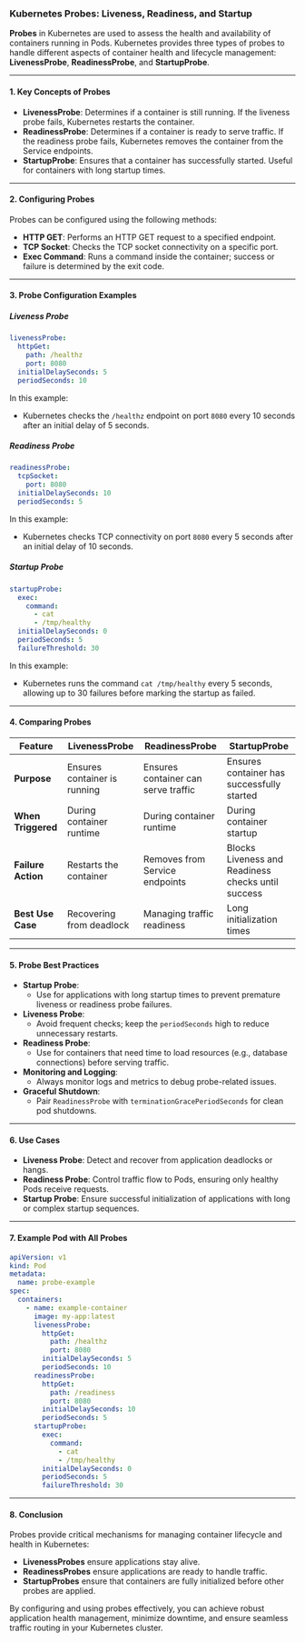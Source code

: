 ### Kubernetes Probes: Liveness, Readiness, and Startup

**Probes** in Kubernetes are used to assess the health and availability of containers running in Pods. Kubernetes provides three types of probes to handle different aspects of container health and lifecycle management: **LivenessProbe**, **ReadinessProbe**, and **StartupProbe**.

---

#### 1. **Key Concepts of Probes**

- **LivenessProbe**: Determines if a container is still running. If the liveness probe fails, Kubernetes restarts the container.
- **ReadinessProbe**: Determines if a container is ready to serve traffic. If the readiness probe fails, Kubernetes removes the container from the Service endpoints.
- **StartupProbe**: Ensures that a container has successfully started. Useful for containers with long startup times.

---

#### 2. **Configuring Probes**

Probes can be configured using the following methods:
- **HTTP GET**: Performs an HTTP GET request to a specified endpoint.
- **TCP Socket**: Checks the TCP socket connectivity on a specific port.
- **Exec Command**: Runs a command inside the container; success or failure is determined by the exit code.

---

#### 3. **Probe Configuration Examples**

##### Liveness Probe
```yaml
livenessProbe:
  httpGet:
    path: /healthz
    port: 8080
  initialDelaySeconds: 5
  periodSeconds: 10
```
In this example:
- Kubernetes checks the `/healthz` endpoint on port `8080` every 10 seconds after an initial delay of 5 seconds.

##### Readiness Probe
```yaml
readinessProbe:
  tcpSocket:
    port: 8080
  initialDelaySeconds: 10
  periodSeconds: 5
```
In this example:
- Kubernetes checks TCP connectivity on port `8080` every 5 seconds after an initial delay of 10 seconds.

##### Startup Probe
```yaml
startupProbe:
  exec:
    command:
      - cat
      - /tmp/healthy
  initialDelaySeconds: 0
  periodSeconds: 5
  failureThreshold: 30
```
In this example:
- Kubernetes runs the command `cat /tmp/healthy` every 5 seconds, allowing up to 30 failures before marking the startup as failed.

---

#### 4. **Comparing Probes**

| Feature              | **LivenessProbe**                   | **ReadinessProbe**                   | **StartupProbe**                          |
|----------------------|-------------------------------------|--------------------------------------|------------------------------------------|
| **Purpose**          | Ensures container is running       | Ensures container can serve traffic  | Ensures container has successfully started |
| **When Triggered**   | During container runtime           | During container runtime             | During container startup                  |
| **Failure Action**   | Restarts the container             | Removes from Service endpoints       | Blocks Liveness and Readiness checks until success |
| **Best Use Case**    | Recovering from deadlock           | Managing traffic readiness           | Long initialization times                 |

---

#### 5. **Probe Best Practices**

- **Startup Probe**:
  - Use for applications with long startup times to prevent premature liveness or readiness probe failures.
- **Liveness Probe**:
  - Avoid frequent checks; keep the `periodSeconds` high to reduce unnecessary restarts.
- **Readiness Probe**:
  - Use for containers that need time to load resources (e.g., database connections) before serving traffic.
- **Monitoring and Logging**:
  - Always monitor logs and metrics to debug probe-related issues.
- **Graceful Shutdown**:
  - Pair `ReadinessProbe` with `terminationGracePeriodSeconds` for clean pod shutdowns.

---

#### 6. **Use Cases**

- **Liveness Probe**: Detect and recover from application deadlocks or hangs.
- **Readiness Probe**: Control traffic flow to Pods, ensuring only healthy Pods receive requests.
- **Startup Probe**: Ensure successful initialization of applications with long or complex startup sequences.

---

#### 7. **Example Pod with All Probes**

```yaml
apiVersion: v1
kind: Pod
metadata:
  name: probe-example
spec:
  containers:
    - name: example-container
      image: my-app:latest
      livenessProbe:
        httpGet:
          path: /healthz
          port: 8080
        initialDelaySeconds: 5
        periodSeconds: 10
      readinessProbe:
        httpGet:
          path: /readiness
          port: 8080
        initialDelaySeconds: 10
        periodSeconds: 5
      startupProbe:
        exec:
          command:
            - cat
            - /tmp/healthy
        initialDelaySeconds: 0
        periodSeconds: 5
        failureThreshold: 30
```

---

#### 8. **Conclusion**

Probes provide critical mechanisms for managing container lifecycle and health in Kubernetes:
- **LivenessProbes** ensure applications stay alive.
- **ReadinessProbes** ensure applications are ready to handle traffic.
- **StartupProbes** ensure that containers are fully initialized before other probes are applied.

By configuring and using probes effectively, you can achieve robust application health management, minimize downtime, and ensure seamless traffic routing in your Kubernetes cluster.
